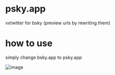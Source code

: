 # psky.app
vxtwitter for bsky (preview urls by rewriting them)

# how to use
simply change bsky.app to psky.app

![image](https://user-images.githubusercontent.com/1487413/234291147-5262394c-ed9b-4235-8da4-976d14c9dcbe.png)

